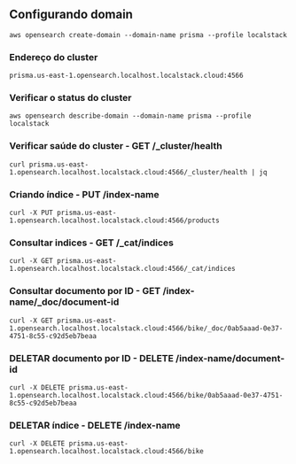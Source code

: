 ## Configurando domain 
```
aws opensearch create-domain --domain-name prisma --profile localstack 
```

### Endereço do cluster
```
prisma.us-east-1.opensearch.localhost.localstack.cloud:4566
```

### Verificar o status do cluster
```
aws opensearch describe-domain --domain-name prisma --profile localstack
```

### Verificar saúde do cluster - GET /_cluster/health
```
curl prisma.us-east-1.opensearch.localhost.localstack.cloud:4566/_cluster/health | jq
```

### Criando índice - PUT /index-name
```
curl -X PUT prisma.us-east-1.opensearch.localhost.localstack.cloud:4566/products
```

### Consultar indices - GET /_cat/indices
```
curl -X GET prisma.us-east-1.opensearch.localhost.localstack.cloud:4566/_cat/indices
```

### Consultar documento por ID  - GET /index-name/_doc/document-id
```
curl -X GET prisma.us-east-1.opensearch.localhost.localstack.cloud:4566/bike/_doc/0ab5aaad-0e37-4751-8c55-c92d5eb7beaa
```
### DELETAR documento por ID  - DELETE /index-name/document-id
```
curl -X DELETE prisma.us-east-1.opensearch.localhost.localstack.cloud:4566/bike/0ab5aaad-0e37-4751-8c55-c92d5eb7beaa
```

### DELETAR índice  - DELETE /index-name
```
curl -X DELETE prisma.us-east-1.opensearch.localhost.localstack.cloud:4566/bike
```